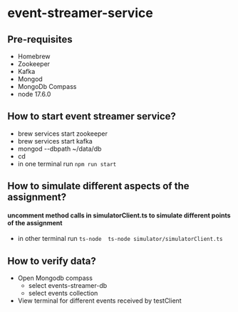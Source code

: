 # event-streamer-service

## Pre-requisites
- Homebrew
- Zookeeper
- Kafka
- Mongod
- MongoDb Compass
- node 17.6.0

## How to start event streamer service?
- brew services start zookeeper
- brew services start kafka
- mongod --dbpath ~/data/db 
- cd <project-path>
- in one terminal run `npm run start`

## How to simulate different aspects of the assignment?
#### uncomment method calls in simulatorClient.ts to simulate different points of the assignment
- in other terminal run `ts-node  ts-node simulator/simulatorClient.ts` 


## How to verify data?
- Open Mongodb compass
  - select events-streamer-db
  - select events collection
- View terminal for different events received by testClient
  

